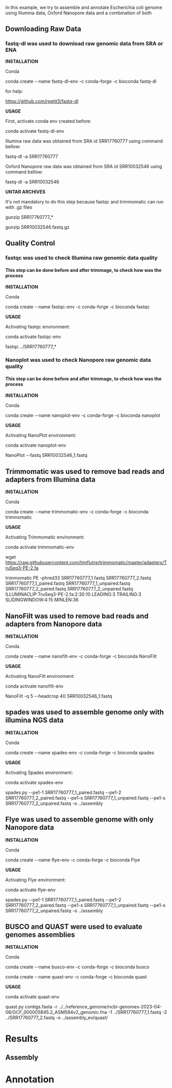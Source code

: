 In this example, we try to assemble and annotate Escherichia coli genome using Illumina data, Oxford Nanopore data and a combination of both
## Downloading Raw Data
### fastq-dl was used to download raw genomic data from SRA or ENA

**INSTALLATION**

Conda

conda create --name fastq-dl-env -c conda-forge -c bioconda fastq-dl

for help:

https://github.com/rpetit3/fastq-dl

**USAGE**

First, activate conda env created before:

conda activate fastq-dl-env 

Illumina raw data was obtained from SRA id SRR17760777 using command bellow:

fastq-dl -a SRR17760777

Oxford Nanopore raw data was obtained from SRA id SRR10032546 using command bellow:

fastq-dl -a SRR10032546

**UNTAR ARCHIVES**

It's not mandatory to do this step because fastqc and trimmomatic can run with .gz files

gunzip SRR17760777_* 

gunzip SRR10032546.fastq.gz 

## Quality Control
### fastqc was used to check Illumina raw genomic data quality
#### This step can be done before and after trimmage, to check how was the process
**INSTALLATION**

Conda

conda create --name fastqc-env -c conda-forge -c bioconda fastqc

**USAGE**

Activating fastqc environment:

conda activate fastqc-env

fastqc ../SRR17760777_*

### Nanoplot was used to check Nanopore raw genomic data quality
#### This step can be done before and after trimmage, to check how was the process
**INSTALLATION**

Conda

conda create --name nanoplot-env -c conda-forge -c bioconda nanoplot

**USAGE**

Activating NanoPlot environment:

conda activate nanoplot-env

NanoPlot --fastq SRR10032546_1.fastq

## Trimmomatic was used to remove bad reads and adapters from Illumina data

**INSTALLATION**

Conda

conda create --name trimmomatic-env -c conda-forge -c bioconda trimmomatic

**USAGE**

Activating Trimmomatic environment:

conda activate trimmomatic-env

wget https://raw.githubusercontent.com/timflutre/trimmomatic/master/adapters/TruSeq3-PE-2.fa

trimmomatic PE -phred33 SRR17760777_1.fastq SRR17760777_2.fastq SRR17760777_1_paired.fastq SRR17760777_1_unpaired.fastq SRR17760777_2_paired.fastq SRR17760777_2_unpaired.fastq ILLUMINACLIP:TruSeq3-PE-2.fa:2:30:10 LEADING:3 TRAILING:3 SLIDINGWINDOW:4:15 MINLEN:36

## NanoFilt was used to remove bad reads and adapters from Nanopore data

**INSTALLATION**

Conda

conda create --name nanofilt-env -c conda-forge -c bioconda NanoFilt

**USAGE**

Activating NanoFilt environment:

conda activate nanofilt-env

NanoFilt -q 5 --headcrop 40 SRR10032546_1.fastq

## spades was used to assemble genome only with illumina NGS data

**INSTALLATION**

Conda

conda create --name spades-env -c conda-forge -c bioconda spades

**USAGE**

Activating Spades environment:

conda activate spades-env

spades.py --pe1-1 SRR17760777_1_paired.fastq --pe1-2 SRR17760777_2_paired.fastq --pe1-s SRR17760777_1_unpaired.fastq --pe1-s SRR17760777_2_unpaired.fastq -o ../assembly

## Flye was used to assemble genome with only Nanopore data

**INSTALLATION**

Conda

conda create --name flye-env -c conda-forge -c bioconda Flye

**USAGE**

Activating Flye environment:

conda activate flye-env

spades.py --pe1-1 SRR17760777_1_paired.fastq --pe1-2 SRR17760777_2_paired.fastq --pe1-s SRR17760777_1_unpaired.fastq --pe1-s SRR17760777_2_unpaired.fastq -o ../assembly

## BUSCO and QUAST were used to evaluate genomes assemblies

**INSTALLATION**

Conda

conda create --name busco-env -c conda-forge -c bioconda busco

conda create --name quast-env -c conda-forge -c bioconda quast

**USAGE**
 
 conda activate quast-env
 
 quast.py contigs.fasta -r ../../reference_genome/ncbi-genomes-2023-04-08/GCF_000005845.2_ASM584v2_genomic.fna -1 ../SRR17760777_1.fastq -2 ../SRR17760777_2.fastq -o ../assembly_ev/quast/

# Results

## Assembly

# Annotation
